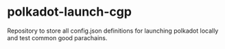 # polkadot-launch-cgp
Repository to store all config.json definitions for launching polkadot locally and test common good parachains.
